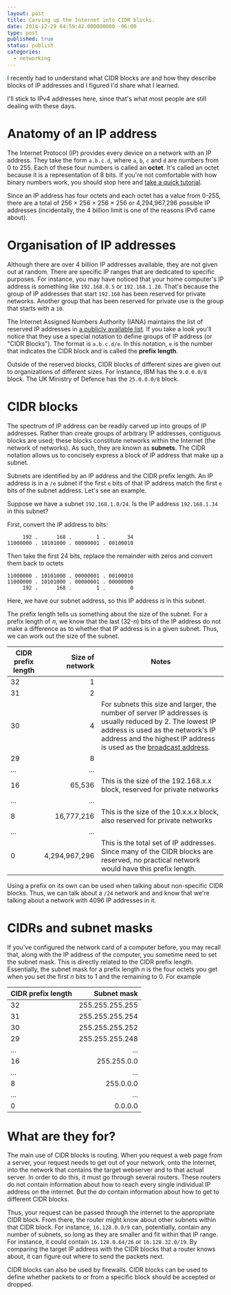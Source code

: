 ```yaml
---
layout: post
title: Carving up the Internet into CIDR blocks.
date: 2014-12-29 04:59:42.000000000 -06:00
type: post
published: true
status: publish
categories:
  - networking
---
```

I recently had to understand what CIDR blocks are and how they describe blocks of IP addresses and I figured I'd share what I learned.

I'll stick to IPv4 addresses here, since that's what most people are still dealing with these days.

# Anatomy of an IP address
The Internet Protocol (IP) provides every device on a network with an IP address. They take the form `a.b.c.d`, where `a`, `b`, `c` and `d` are numbers from 0 to 255.
Each of these four numbers is called an **octet**.
It's called an octet because it is a representation of 8 bits. If you're not comfortable with how binary numbers work, you should stop here and [take a quick tutorial](http://computer.howstuffworks.com/bytes.htm).

Since an IP address has four octets and each octet has a value from 0-255, there are a total of 256 × 256 × 256 × 256 or 4,294,967,296 possible IP addresses (incidentally, the 4 billion limit is one of the reasons IPv6 came about).

# Organisation of IP addresses
Although there are over 4 billion IP addresses available, they are not given out at random. There are specific IP ranges that are dedicated to specific purposes. For instance, you may have noticed that your home computer's IP address is something like `192.168.0.5` or `192.168.1.20`. That's because the group of IP addresses that start `192.168` has been reserved for private networks. Another group that has been reserved for private use is the group that starts with a `10`.

The Internet Assigned Numbers Authority (IANA) maintains the list of reserved IP addresses in [a publicly available list](http://www.iana.org/assignments/iana-ipv4-special-registry/iana-ipv4-special-registry.xhtml). If you take a look you'll notice that they use a special notation to define groups of IP address (or "CIDR Blocks"). The format is `a.b.c.d/e`. In this notation, `e` is the number that indicates the CIDR block and is called the **prefix length**.

Outside of the reserved blocks, CIDR blocks of different sizes are given out to organizations of different sizes. For instance, IBM has the `9.0.0.0/8` block. The UK Ministry of Defence has the `25.0.0.0/8` block.

# CIDR blocks
The spectrum of IP address can be readily carved up into groups of IP addresses. Rather than create groups of arbitrary IP addresses, contiguous blocks are used; these blocks constitute networks within the Internet (the network of networks). As such, they are known as **subnets**.
The CIDR notation allows us to concisely express a block of IP address that make up a subnet.

Subnets are identified by an IP address and the CIDR prefix length. An IP address is in a `/e` subnet if the first `e` bits of that IP address match the first `e` bits of the subnet address. Let's see an example.

Suppose we have a subnet `192.168.1.0/24`. Is the IP address `192.168.1.34` in this subnet?

First, convert the IP address to bits:

```
     192 .      168 .        1 .       34
11000000 . 10101000 . 00000001 . 00100010

```

Then take the first 24 bits, replace the remainder with zeros and convert them back to octets

```
11000000 . 10101000 . 00000001 . 00100010
11000000 . 10101000 . 00000001 . 00000000
     192 .      168 .        1 .        0

```

Here, we have our subnet address, so this IP address _is_ in this subnet.

The prefix length tells us something about the size of the subnet. For a prefix length of _n_, we know that the last (32-_n_) bits of the IP address do not make a difference as to whether that IP address is in a given subnet. Thus, we can work out the size of the subnet.

| CIDR prefix length | Size of network | Notes |
| --- | --: | --- |
| 32 | 1 |
| 31 | 2 |
| 30 | 4 | For subnets this size and larger, the number of server IP addresses is usually reduced by 2\. The lowest IP address is used as the network's IP address and the highest IP address is used as the [broadcast address](http://en.wikipedia.org/wiki/Broadcast_address). |
| 29 | 8 |
| ... | ... |
| 16 | 65,536 | This is the size of the 192.168.x.x block, reserved for private networks |
| ... | ... |
| 8 | 16,777,216 | This is the size of the 10.x.x.x block, also reserved for private networks |
| ... | ... |
| 0 | 4,294,967,296 | This is the total set of IP addresses. Since many of the CIDR blocks are reserved, no practical network would have this prefix length. |

Using a prefix on its own can be used when talking about non-specific CIDR blocks. Thus, we can talk about a `/24` network and and know that we're talking about a network with 4096 IP addresses in it.

# CIDRs and subnet masks
If you've configured the network card of a computer before, you may recall that, along with the IP address of the computer, you sometime need to set the subnet mask. This is directly related to the CIDR prefix length. Essentially, the subnet mask for a prefix length _n_ is the four octets you get when you set the first _n_ bits to 1 and the remaining to 0\. For example

| CIDR prefix length | Subnet mask |
| --- | --: |
| 32 | 255.255.255.255 |
| 31 | 255.255.255.254 |
| 30 | 255.255.255.252 |
| 29 | 255.255.255.248 |
| ... | ... |
| 16 | 255.255.0.0 |
| ... | ... |
| 8 | 255.0.0.0 |
| ... | ... |
| 0 | 0.0.0.0 |

# What are they for?
The main use of CIDR blocks is routing. When you request a web page from a server, your request needs to get out of your network, onto the Internet, into the network that contains the target webserver and to that actual server.
In order to do this, it must go through several routers. These routers do not contain information about how to reach every single individual IP address on the internet. But the _do_ contain information about how to get to different CIDR blocks.

Thus, your request can be passed through the internet to the appropriate CIDR block. From there, the router might know about other subnets within that CIDR block. For instance, `16.128.0.0/9` can, potentially, contain any number of subnets, so long as they are smaller and fit within that IP range. For instance, it could contain `16.128.0.64/26` or `16.128.32.0/19`.
By comparing the target IP address with the CIDR blocks that a router knows about, it can figure out where to send the packets next.

CIDR blocks can also be used by firewalls. CIDR blocks can be used to define whether packets to or from a specific block should be accepted or dropped.
